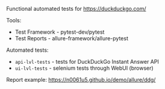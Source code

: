 Functional automated tests for https://duckduckgo.com/

Tools:
* Test Framework - pytest-dev/pytest
* Test Reports - allure-framework/allure-pytest

Automated tests:
* `api-lvl-tests` - tests for DuckDuckGo Instant Answer API
* `ui-lvl-tests` - selenium tests through WebUI (browser)


Report example: https://n0061u5.github.io/demo/allure/ddg/
